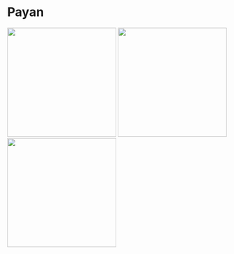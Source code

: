 # Payan
<!-- ![Simulator Screen Shot - iPhone 11 - 2022-06-16 at 15 50 59]()
![Simulator Screen Shot - iPhone 11 - 2022-06-16 at 15 51 20]() -->


<div>
  <img src="https://user-images.githubusercontent.com/26754335/174454247-f1afd258-f579-4e82-8538-dfe794b03c50.png" width="250">
  <img src="https://user-images.githubusercontent.com/26754335/174454359-8936c03f-f7ec-4930-a9fc-fa1473f2fd59.png" width="250">
  <img src="https://user-images.githubusercontent.com/26754335/174454347-42b90a9e-17e9-43ff-a1d3-8a18c813b0f9.png" width="250">
</div>

